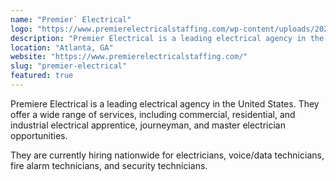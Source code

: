 ```yaml
---
name: "Premier` Electrical"
logo: "https://www.premierelectricalstaffing.com/wp-content/uploads/2020/05/Premier-Electrical-Staffing-logo.png"
description: "Premier Electrical is a leading electrical agency in the United States. They offer a wide range of services, including commercial, residential, and industrial electrical apprentice, journeyman, and master electrician opportunities."
location: "Atlanta, GA"
website: "https://www.premierelectricalstaffing.com/"
slug: "premier-electrical"
featured: true
---
```


Premiere Electrical is a leading electrical agency in the United States. They offer a wide range of services, including commercial, residential, and industrial electrical apprentice, journeyman, and master electrician opportunities. 

They are currently hiring nationwide for electricians, voice/data technicians, fire alarm technicians, and security technicians.
